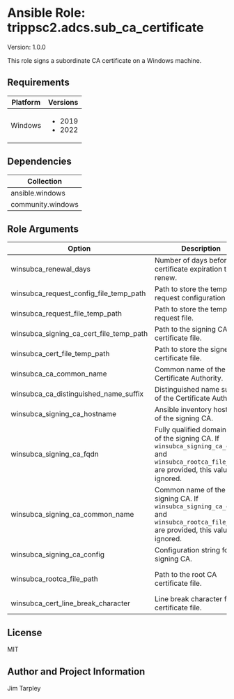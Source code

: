 <!-- BEGIN_ANSIBLE_DOCS -->

# Ansible Role: trippsc2.adcs.sub_ca_certificate
Version: 1.0.0

This role signs a subordinate CA certificate on a Windows machine.

## Requirements

| Platform | Versions |
| -------- | -------- |
| Windows | <ul><li>2019</li><li>2022</li></ul> |

## Dependencies

| Collection |
| ---------- |
| ansible.windows |
| community.windows |

## Role Arguments
|Option|Description|Type|Required|Choices|Default|
|---|---|---|---|---|---|
| winsubca_renewal_days | Number of days before certificate expiration to renew. | int | no |  | 30 |
| winsubca_request_config_file_temp_path | Path to store the temporary request configuration file. | path | no |  | C:\Windows\temp\cacert.inf |
| winsubca_request_file_temp_path | Path to store the temporary request file. | path | no |  | C:\Windows\temp\cacert.req |
| winsubca_signing_ca_cert_file_temp_path | Path to the signing CA certificate file. | path | no |  | C:\Windows\temp\signingcacert.crt |
| winsubca_cert_file_temp_path | Path to store the signed certificate file. | path | no |  | C:\Windows\temp\cacert.crt |
| winsubca_ca_common_name | Common name of the Certificate Authority. | str | yes |  |  |
| winsubca_ca_distinguished_name_suffix | Distinguished name suffix of the Certificate Authority. | str | yes |  |  |
| winsubca_signing_ca_hostname | Ansible inventory hostname of the signing CA. | str | yes |  |  |
| winsubca_signing_ca_fqdn | Fully qualified domain name of the signing CA. If `winsubca_signing_ca_config` and `winsubca_rootca_file_path` are provided, this value is ignored. | str | no |  | {{ hostvars[winsubca_signing_ca_hostname].ansible_fqdn }} |
| winsubca_signing_ca_common_name | Common name of the signing CA. If `winsubca_signing_ca_config` and `winsubca_rootca_file_path` are provided, this value is ignored. | str | no |  |  |
| winsubca_signing_ca_config | Configuration string for the signing CA. | str | no |  | {{ winsubca_signing_ca_fqdn }}\{{ winsubca_signing_ca_common_name }} |
| winsubca_rootca_file_path | Path to the root CA certificate file. | path | no |  | C:\Windows\system32\CertSrv\CertEnroll\{{ winsubca_signing_ca_fqdn }}_{{ winsubca_signing_ca_common_name }}.crt |
| winsubca_cert_line_break_character | Line break character for the certificate file. | str | no |  | \r\n |


## License
MIT

## Author and Project Information
Jim Tarpley
<!-- END_ANSIBLE_DOCS -->
